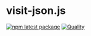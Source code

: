 # visit-json.js

[![npm latest package](https://img.shields.io/npm/v/visit-json/latest.svg)](https://www.npmjs.com/package/visit-json)
[![Quality](https://github.com/tai-kun/visit-json.js/actions/workflows/Quality.yaml/badge.svg)](https://github.com/tai-kun/visit-json.js/actions/workflows/Quality.yaml)
